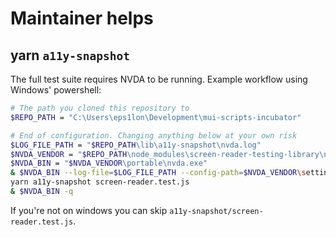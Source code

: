 # Maintainer helps

## yarn `a11y-snapshot`

The full test suite requires NVDA to be running.
Example workflow using Windows' powershell:

```bash
# The path you cloned this repository to
$REPO_PATH = "C:\Users\eps1lon\Development\mui-scripts-incubator"

# End of configuration. Changing anything below at your own risk
$LOG_FILE_PATH = "$REPO_PATH\lib\a11y-snapshot\nvda.log"
$NVDA_VENDOR = "$REPO_PATH\node_modules\screen-reader-testing-library\nvda"
$NVDA_BIN = "$NVDA_VENDOR\portable\nvda.exe"
& $NVDA_BIN --log-file=$LOG_FILE_PATH --config-path=$NVDA_VENDOR\settings
yarn a11y-snapshot screen-reader.test.js
& $NVDA_BIN -q
```

If you're not on windows you can skip `a11y-snapshot/screen-reader.test.js`.
